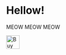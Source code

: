 <body>
<h1>Hellow!</h1>
	<a></a>

<p>MEOW MEOW MEOW</p>

<a href="https://ko-fi.com/R6R04SI0L" target="_blank"> <img height="36" style="border:0px;height:36px;" src="https://cdn.ko-fi.com/cdn/kofi2.png?v=2" border="0" alt="Buy Me a Coffee at ko-fi.com" /> </a>
</body>
